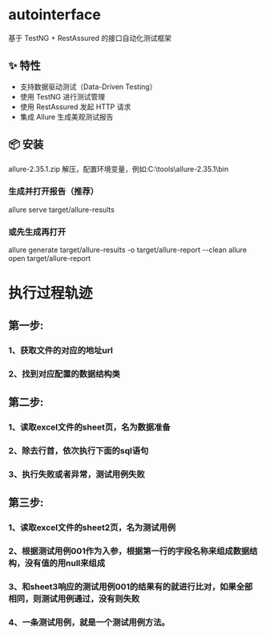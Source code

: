 # autointerface

基于 TestNG + RestAssured 的接口自动化测试框架

## ✨ 特性

- 支持数据驱动测试（Data-Driven Testing）
- 使用 TestNG 进行测试管理
- 使用 RestAssured 发起 HTTP 请求
- 集成 Allure 生成美观测试报告

## 📦 安装
allure-2.35.1.zip 解压，配置环境变量，例如:C:\tools\allure-2.35.1\bin

### 生成并打开报告（推荐）
allure serve target/allure-results

### 或先生成再打开
allure generate target/allure-results -o target/allure-report --clean
allure open target/allure-report



# 执行过程轨迹

## 第一步:
###  1、获取文件的对应的地址url
###  2、找到对应配置的数据结构类

## 第二步:
###  1、读取excel文件的sheet页，名为数据准备
###  2、除去行首，依次执行下面的sql语句
###  3、执行失败或者异常，测试用例失败


## 第三步:
###  1、读取excel文件的sheet2页，名为测试用例
###   2、根据测试用例001作为入参，根据第一行的字段名称来组成数据结构，没有值的用null来组成
###   3、和sheet3响应的测试用例001的结果有的就进行比对，如果全部相同，则测试用例通过，没有则失败
###   4、一条测试用例，就是一个测试用例方法。

